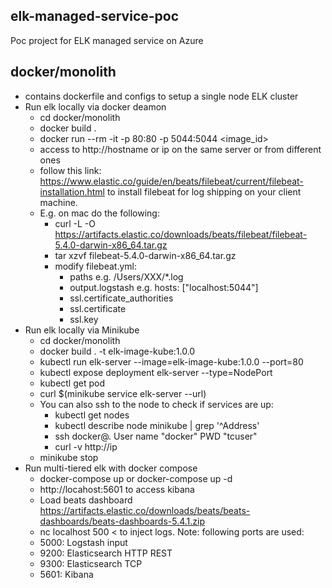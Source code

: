 ## elk-managed-service-poc
Poc project for ELK managed service on Azure
## docker/monolith
* contains dockerfile and configs to setup a single node ELK cluster
* Run elk locally via docker deamon
    * cd docker/monolith
    * docker build .
    * docker run --rm -it -p 80:80 -p 5044:5044 <image_id>
    * access to http://hostname or ip on the same server or from different ones
    * follow this link: https://www.elastic.co/guide/en/beats/filebeat/current/filebeat-installation.html to install filebeat for log shipping on your client machine.
    * E.g. on mac do the following:
        * curl -L -O https://artifacts.elastic.co/downloads/beats/filebeat/filebeat-5.4.0-darwin-x86_64.tar.gz
        * tar xzvf filebeat-5.4.0-darwin-x86_64.tar.gz
        * modify filebeat.yml:
            * paths e.g. /Users/XXX/*.log
            * output.logstash e.g. hosts: ["localhost:5044"]
            * ssl.certificate_authorities
            * ssl.certificate
            * ssl.key
* Run elk locally via Minikube
    * cd docker/monolith
    * docker build . -t elk-image-kube:1.0.0
    * kubectl run elk-server --image=elk-image-kube:1.0.0 --port=80
    * kubectl expose deployment elk-server --type=NodePort
    * kubectl get pod
    * curl $(minikube service elk-server --url)
    * You can also ssh to the node to check if services are up:
        * kubectl get nodes
        * kubectl describe node minikube | grep '^Address'
        * ssh docker@<ip of the node>. User name "docker" PWD "tcuser"
        * curl -v http://ip
    * minikube stop
* Run multi-tiered elk with docker compose
    * docker-compose up or docker-compose up -d
    * http://locahost:5601 to access kibana
    * Load beats dashboard https://artifacts.elastic.co/downloads/beats/beats-dashboards/beats-dashboards-5.4.1.zip
    * nc localhost 500 < <path to your log> to inject logs.
    Note: following ports are used:
    * 5000: Logstash input
    * 9200: Elasticsearch HTTP REST
    * 9300: Elasticsearch TCP
    * 5601: Kibana

